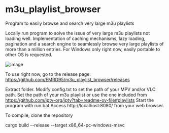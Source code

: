 # m3u_playlist_browser
Program to easily browse and search very large m3u playlists

Locally run program to solve the issue of very large m3u playlists not loading well. Implementation of caching mechanisms, lazy loading, pagination and a search engine to seamlessly browse very large playlists of more than a million entries. For Windows only right now, easily portable to other OS is requested.



![image](https://github.com/EMRD95/m3u_playlist_browser/assets/114953576/fe4c27db-4c26-48e6-af47-c878874f9195)



To use right now, go to the release page: https://github.com/EMRD95/m3u_playlist_browser/releases

Extract folder.
Modify config.txt to set the path of your MPV and/or VLC path.
Set the path of your m3u playlist or use the one included from https://github.com/iptv-org/iptv?tab=readme-ov-file#playlists
Start the program with run.bat
Access http://localhost:8080/ from your web browser.

To compile, clone the repository

cargo build --release --target x86_64-pc-windows-msvc
